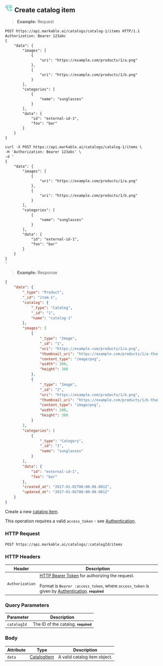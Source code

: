 
## <img src="images/create-catalog-item_icon.png" alt="create-catalog-item_icon" width="26px" height="auto"> Create catalog item

> **Example:** Request

```http
POST https://api.markable.ai/catalogs/catalog-1/items HTTP/1.1
Authorization: Bearer 123abc
{
	"data": {
        "images": [
            {
                "uri": "https://example.com/products/1/a.png"
            },
            {
                "uri": "https://example.com/products/1/b.png"
            }
        ],
        "categories": [
            {
                "name": "sunglasses"
            }
        ],
        "data": {
            "id": "external-id-1",
            "foo": "bar"
        }
    }
}
```

```shell
curl -X POST https://api.markable.ai/catalogs/catalog-1/items \
-H 'Authorization: Bearer 123abc' \
-d '
{
	"data": {
        "images": [
            {
                "uri": "https://example.com/products/1/a.png"
            },
            {
                "uri": "https://example.com/products/1/b.png"
            }
        ],
        "categories": [
            {
                "name": "sunglasses"
            }
        ],
        "data": {
            "id": "external-id-1",
            "foo": "bar"
        }
    }
}
'
```

> **Example:** Response

```json
{
	"data": {
	    "_type": "Product",
	    "_id": "item-1",
	    "catalog": {
	        "_type": "Catalog",
	        "_id": "1",
	        "name": "catalog-1"
	    },
	    "images": [
	        {
	            "_type": "Image",
	            "_id": "1",
	            "uri": "https://example.com/products/1/a.png",
	            "thumbnail_uri": "https://example.com/products/1/a-thumb.png",
	            "content_type": "image/png",
	            "width": 200,
	            "height": 300
	        },
	        {
	            "_type": "Image",
	            "_id": "2",
	            "uri": "https://example.com/products/1/b.png",
	            "thumbnail_uri": "https://example.com/products/1/b-thumb.png",
	            "content_type": "image/png",
	            "width": 200,
	            "height": 300
	        }
	    ],
	    "categories": [
	        {
	            "_type": "Category",
	            "_id": "1",
	            "name": "sunglasses"
	        }
	    ],
	    "data": {
	        "id": "external-id-1",
	        "foo": "bar"
	    },
	    "created_at": "2017-01-01T00:00:00.001Z",
	    "updated_at": "2017-01-01T00:00:00.001Z"
	}
}
```


Create a new [catalog item](#the-catalog-item-object).

<aside class="notice">
    This operation requires a valid <code>access_token</code> - see <a href="#authentication">Authentication</a>.
</aside>


### HTTP Request

`POST https://api.markable.ai/catalogs/:catalogId/items`


### HTTP Headers

Header       		| Description
----------      	| ----------
`Authorization`     | [HTTP Bearer Token](https://tools.ietf.org/html/rfc6750) for authorizing the request. <br><br>Format is `Bearer :access_token`, where `access_token` is given by [Authentication](#authentication). **<small>required</small>**


### Query Parameters

Parameter       | Description
----------      | ----------
`catalogId`     | The ID of the catalog. **<small>required</small>**


### Body

Attribute       | Type                  			| Description
-------         | ----------            			| -------
`data`          | [CatalogItem](#catalog-item)   	| A valid catalog item object.
